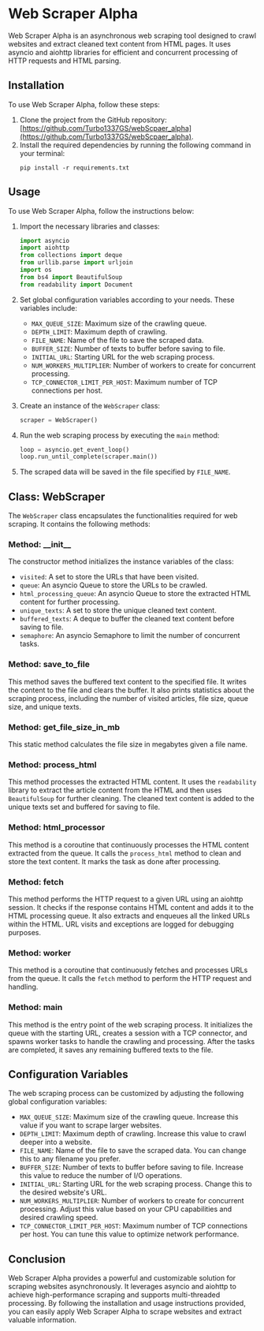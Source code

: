 # Web Scraper Alpha

Web Scraper Alpha is an asynchronous web scraping tool designed to crawl websites and extract cleaned text content from HTML pages. It uses asyncio and aiohttp libraries for efficient and concurrent processing of HTTP requests and HTML parsing.

## Installation

To use Web Scraper Alpha, follow these steps:

1. Clone the project from the GitHub repository: [https://github.com/Turbo1337GS/webScpaer_alpha](https://github.com/Turbo1337GS/webScpaer_alpha).
2. Install the required dependencies by running the following command in your terminal:
   ```
   pip install -r requirements.txt
   ```

## Usage

To use Web Scraper Alpha, follow the instructions below:

1. Import the necessary libraries and classes:
   ```python
   import asyncio
   import aiohttp
   from collections import deque
   from urllib.parse import urljoin
   import os
   from bs4 import BeautifulSoup
   from readability import Document
   ```

2. Set global configuration variables according to your needs. These variables include:
   - `MAX_QUEUE_SIZE`: Maximum size of the crawling queue.
   - `DEPTH_LIMIT`: Maximum depth of crawling.
   - `FILE_NAME`: Name of the file to save the scraped data.
   - `BUFFER_SIZE`: Number of texts to buffer before saving to file.
   - `INITIAL_URL`: Starting URL for the web scraping process.
   - `NUM_WORKERS_MULTIPLIER`: Number of workers to create for concurrent processing.
   - `TCP_CONNECTOR_LIMIT_PER_HOST`: Maximum number of TCP connections per host.

3. Create an instance of the `WebScraper` class:
   ```python
   scraper = WebScraper()
   ```

4. Run the web scraping process by executing the `main` method:
   ```python
   loop = asyncio.get_event_loop()
   loop.run_until_complete(scraper.main())
   ```

5. The scraped data will be saved in the file specified by `FILE_NAME`.

## Class: WebScraper

The `WebScraper` class encapsulates the functionalities required for web scraping. It contains the following methods:

### Method: \_\_init\_\_

The constructor method initializes the instance variables of the class:
- `visited`: A set to store the URLs that have been visited.
- `queue`: An asyncio Queue to store the URLs to be crawled.
- `html_processing_queue`: An asyncio Queue to store the extracted HTML content for further processing.
- `unique_texts`: A set to store the unique cleaned text content.
- `buffered_texts`: A deque to buffer the cleaned text content before saving to file.
- `semaphore`: An asyncio Semaphore to limit the number of concurrent tasks.

### Method: save_to_file

This method saves the buffered text content to the specified file. It writes the content to the file and clears the buffer. It also prints statistics about the scraping process, including the number of visited articles, file size, queue size, and unique texts.

### Method: get_file_size_in_mb

This static method calculates the file size in megabytes given a file name.

### Method: process_html

This method processes the extracted HTML content. It uses the `readability` library to extract the article content from the HTML and then uses `BeautifulSoup` for further cleaning. The cleaned text content is added to the unique texts set and buffered for saving to file.

### Method: html_processor

This method is a coroutine that continuously processes the HTML content extracted from the queue. It calls the `process_html` method to clean and store the text content. It marks the task as done after processing.

### Method: fetch

This method performs the HTTP request to a given URL using an aiohttp session. It checks if the response contains HTML content and adds it to the HTML processing queue. It also extracts and enqueues all the linked URLs within the HTML. URL visits and exceptions are logged for debugging purposes.

### Method: worker

This method is a coroutine that continuously fetches and processes URLs from the queue. It calls the `fetch` method to perform the HTTP request and handling.

### Method: main

This method is the entry point of the web scraping process. It initializes the queue with the starting URL, creates a session with a TCP connector, and spawns worker tasks to handle the crawling and processing. After the tasks are completed, it saves any remaining buffered texts to the file.

## Configuration Variables

The web scraping process can be customized by adjusting the following global configuration variables:

- `MAX_QUEUE_SIZE`: Maximum size of the crawling queue. Increase this value if you want to scrape larger websites.
- `DEPTH_LIMIT`: Maximum depth of crawling. Increase this value to crawl deeper into a website.
- `FILE_NAME`: Name of the file to save the scraped data. You can change this to any filename you prefer.
- `BUFFER_SIZE`: Number of texts to buffer before saving to file. Increase this value to reduce the number of I/O operations.
- `INITIAL_URL`: Starting URL for the web scraping process. Change this to the desired website's URL.
- `NUM_WORKERS_MULTIPLIER`: Number of workers to create for concurrent processing. Adjust this value based on your CPU capabilities and desired crawling speed.
- `TCP_CONNECTOR_LIMIT_PER_HOST`: Maximum number of TCP connections per host. You can tune this value to optimize network performance.

## Conclusion

Web Scraper Alpha provides a powerful and customizable solution for scraping websites asynchronously. It leverages asyncio and aiohttp to achieve high-performance scraping and supports multi-threaded processing. By following the installation and usage instructions provided, you can easily apply Web Scraper Alpha to scrape websites and extract valuable information.
